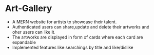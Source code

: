 # Art-Gallery
<ul>
<li>A MERN website for artists to showcase their talent.</li>
<li>Authenticated users can share,update and delete their artworks and oher users can like it.</li>
<li> The artworks are displayed in form of cards where each card are expandable</li>
<li> Implemented features like searchings by title and like/dislike </li>
</ul>
